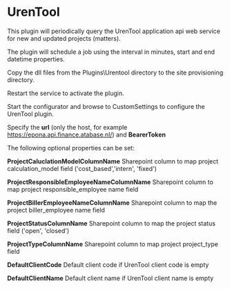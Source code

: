 # UrenTool

This plugin will periodically query the UrenTool application api web service for new and updated projects (matters).

The plugin will schedule a job using the interval in minutes, start and end datetime properties.

Copy the dll files from the Plugins\Urentool directory to the site provisioning directory.  

Restart the service to activate the plugin.

Start the configurator and browse to CustomSettings to configure the UrenTool plugin.

Specify the **url** (only the host, for example <https://epona.api.finance.atabase.nl/>) and **BearerToken**

The following optional properties can be set:

**ProjectCaluclationModelColumnName**
Sharepoint column to map project calculation_model field ('cost_based','intern', 'fixed')

**ProjectResponsibleEmployeeNameColumnName**
Sharepoint column to map project responsible_employee name field

**ProjectBillerEmployeeNameColumnName**
Sharepoint column to map the project biller_employee name field

**ProjectStatusColumnName**
Sharepoint column to map the project status field ('open', 'closed')

**ProjectTypeColumnName**
Sharepoint column to map project project_type field

**DefaultClientCode**
Default client code if UrenTool client code is empty

**DefaultClientName**
Default client name if UrenTool client name is empty
